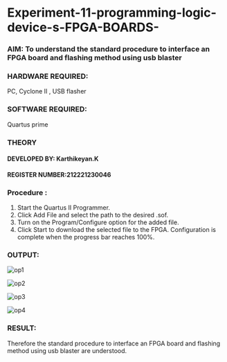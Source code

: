 # Experiment-11-programming-logic-device-s-FPGA-BOARDS-
 ### AIM: To understand the standard procedure to interface an FPGA board and flashing method using usb blaster 
### HARDWARE REQUIRED:
PC, Cyclone II , USB flasher
### SOFTWARE REQUIRED:   
Quartus prime
### THEORY 
#### DEVELOPED BY: Karthikeyan.K
#### REGISTER  NUMBER:212221230046
### Procedure :
1. Start the Quartus II Programmer.
2. Click Add File and select the path to the desired .sof.
3. Turn on the Program/Configure option for the added file.
4. Click Start to download the selected file to the FPGA. Configuration is complete when the progress bar reaches 100%.
 

### OUTPUT:
![op1](https://user-images.githubusercontent.com/93427303/204124507-9645b479-849c-4cb0-a9b6-c3fd6bda7647.jpeg)

![op2](https://user-images.githubusercontent.com/93427303/204124510-db77b90b-4776-43ba-b6d9-f538c241d06c.jpeg)

![op3](https://user-images.githubusercontent.com/93427303/204124514-b5043e02-a24d-48f2-8af6-8f58105e58bb.jpeg)

![op4](https://user-images.githubusercontent.com/93427303/204124519-bcf829da-33b7-4357-9c1f-0062ab5a26b3.jpeg)

### RESULT:
Therefore the standard procedure to interface an FPGA board and flashing method using usb blaster are understood.
